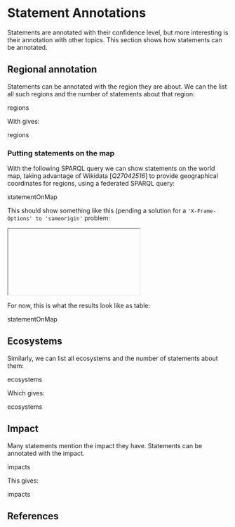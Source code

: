 # Statement Annotations

Statements are annotated with their confidence level, but more interesting is their annotation
with other topics. This section shows how statements can be annotated.

## Regional annotation

Statements can be annotated with the region they are about. We can the list all such regions
and the number of statements about that region:

<sparql>regions</sparql>

With gives:

<out>regions</out>

### Putting statements on the map

With the following SPARQL query we can show statements on the world map,
taking advantage of Wikidata [<cite>Q27042516</cite>] to provide geographical coordinates for regions,
using a <topic>federated SPARQL query</topic>:

<sparql>statementOnMap</sparql>

This should show something like this (pending a solution for a `'X-Frame-Options' to 'sameorigin'` problem:

<iframe>statementOnMap</iframe>

For now, this is what the results look like as table:

<out>statementOnMap</out>

## Ecosystems

Similarly, we can list all ecosystems and the number of statements about them:

<sparql>ecosystems</sparql>

Which gives:

<out>ecosystems</out>

## Impact

Many statements mention the impact they have. Statements can be annotated with the impact.

<sparql>impacts</sparql>

This gives:

<out>impacts</out>

## References

<references/>
